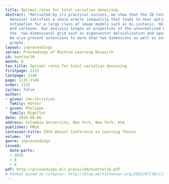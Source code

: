 ```yaml
---
title: Optimal rates for total variation denoising
abstract: 'Motivated by its practical success, we show that the 2D total variation
  denoiser satisfies a sharp oracle inequality that leads to near optimal rates of
  estimation for a large class of image models such as bi-isotonic, Hölder smooth
  and cartoons. Our analysis hinges on properties of the unnormalized Laplacian of
  the  two-dimensional grid such as eigenvector delocalization and spectral decay.
  We also present extensions to more than two dimensions as well as several other
  graphs. '
layout: inproceedings
series: Proceedings of Machine Learning Research
id: huetter16
month: 0
tex_title: Optimal rates for total variation denoising
firstpage: 1115
lastpage: 1146
page: 1115-1146
order: 1115
cycles: false
author:
- given: Jan-Christian
  family: Hütter
- given: Philippe
  family: Rigollet
date: 2016-06-06
address: Columbia University, New York, New York, USA
publisher: PMLR
container-title: 29th Annual Conference on Learning Theory
volume: '49'
genre: inproceedings
issued:
  date-parts:
  - 2016
  - 6
  - 6
pdf: http://proceedings.mlr.press/v49/huetter16.pdf
# Format based on citeproc: http://blog.martinfenner.org/2013/07/30/citeproc-yaml-for-bibliographies/
---
```


